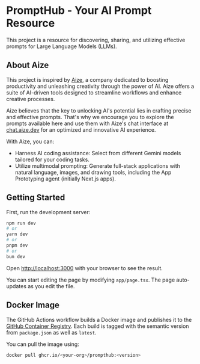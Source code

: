 # PromptHub - Your AI Prompt Resource

This project is a resource for discovering, sharing, and utilizing effective prompts for Large Language Models (LLMs).

## About Aize

This project is inspired by [Aize](https://aize.dev), a company dedicated to boosting productivity and unleashing creativity through the power of AI. Aize offers a suite of AI-driven tools designed to streamline workflows and enhance creative processes.

Aize believes that the key to unlocking AI's potential lies in crafting precise and effective prompts. That's why we encourage you to explore the prompts available here and use them with Aize's chat interface at [chat.aize.dev](https://chat.aize.dev) for an optimized and innovative AI experience.

With Aize, you can:

*   Harness AI coding assistance: Select from different Gemini models tailored for your coding tasks.
*   Utilize multimodal prompting: Generate full-stack applications with natural language, images, and drawing tools, including the App Prototyping agent (initially Next.js apps).

## Getting Started

First, run the development server:

```bash
npm run dev
# or
yarn dev
# or
pnpm dev
# or
bun dev
```

Open [http://localhost:3000](http://localhost:3000) with your browser to see the result.

You can start editing the page by modifying `app/page.tsx`. The page auto-updates as you edit the file.

## Docker Image

The GitHub Actions workflow builds a Docker image and publishes it to the
[GitHub Container Registry](https://ghcr.io). Each build is tagged with the
semantic version from `package.json` as well as `latest`.

You can pull the image using:

```bash
docker pull ghcr.io/<your-org>/prompthub:<version>
```
